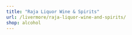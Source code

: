 ```yaml
---
title: "Raja Liquor Wine & Spirits"
url: /livermore/raja-liquor-wine-and-spirits/
shop: alcohol
---
```

